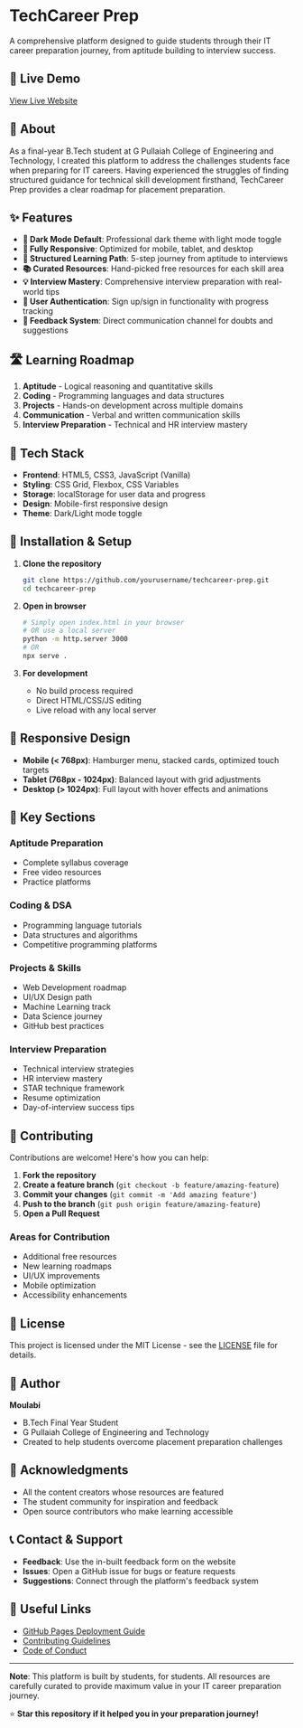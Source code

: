 # TechCareer Prep

A comprehensive platform designed to guide students through their IT career preparation journey, from aptitude building to interview success.

## 🚀 Live Demo
[View Live Website](https://moulabidudekula.github.io/techcareer-prep)

## 📖 About

As a final-year B.Tech student at G Pullaiah College of Engineering and Technology, I created this platform to address the challenges students face when preparing for IT careers. Having experienced the struggles of finding structured guidance for technical skill development firsthand, TechCareer Prep provides a clear roadmap for placement preparation.

## ✨ Features

- **🌙 Dark Mode Default**: Professional dark theme with light mode toggle
- **📱 Fully Responsive**: Optimized for mobile, tablet, and desktop
- **🎯 Structured Learning Path**: 5-step journey from aptitude to interviews
- **📚 Curated Resources**: Hand-picked free resources for each skill area
- **💡 Interview Mastery**: Comprehensive interview preparation with real-world tips
- **👤 User Authentication**: Sign up/sign in functionality with progress tracking
- **📝 Feedback System**: Direct communication channel for doubts and suggestions

## 🛣️ Learning Roadmap

1. **Aptitude** - Logical reasoning and quantitative skills
2. **Coding** - Programming languages and data structures
3. **Projects** - Hands-on development across multiple domains
4. **Communication** - Verbal and written communication skills  
5. **Interview Preparation** - Technical and HR interview mastery

## 🎨 Tech Stack

- **Frontend**: HTML5, CSS3, JavaScript (Vanilla)
- **Styling**: CSS Grid, Flexbox, CSS Variables
- **Storage**: localStorage for user data and progress
- **Design**: Mobile-first responsive design
- **Theme**: Dark/Light mode toggle

## 🔧 Installation & Setup

1. **Clone the repository**
   ```bash
   git clone https://github.com/yourusername/techcareer-prep.git
   cd techcareer-prep
   ```

2. **Open in browser**
   ```bash
   # Simply open index.html in your browser
   # OR use a local server
   python -m http.server 3000
   # OR
   npx serve .
   ```

3. **For development**
   - No build process required
   - Direct HTML/CSS/JS editing
   - Live reload with any local server

## 📱 Responsive Design

- **Mobile (< 768px)**: Hamburger menu, stacked cards, optimized touch targets
- **Tablet (768px - 1024px)**: Balanced layout with grid adjustments
- **Desktop (> 1024px)**: Full layout with hover effects and animations

## 🎯 Key Sections

### Aptitude Preparation
- Complete syllabus coverage
- Free video resources
- Practice platforms

### Coding & DSA
- Programming language tutorials
- Data structures and algorithms
- Competitive programming platforms

### Projects & Skills
- Web Development roadmap
- UI/UX Design path
- Machine Learning track
- Data Science journey
- GitHub best practices

### Interview Preparation
- Technical interview strategies
- HR interview mastery
- STAR technique framework
- Resume optimization
- Day-of-interview success tips

## 🤝 Contributing

Contributions are welcome! Here's how you can help:

1. **Fork the repository**
2. **Create a feature branch** (`git checkout -b feature/amazing-feature`)
3. **Commit your changes** (`git commit -m 'Add amazing feature'`)
4. **Push to the branch** (`git push origin feature/amazing-feature`)
5. **Open a Pull Request**

### Areas for Contribution
- Additional free resources
- New learning roadmaps
- UI/UX improvements
- Mobile optimization
- Accessibility enhancements

## 📄 License

This project is licensed under the MIT License - see the [LICENSE](LICENSE) file for details.

## 👤 Author

**Moulabi**
- B.Tech Final Year Student
- G Pullaiah College of Engineering and Technology
- Created to help students overcome placement preparation challenges

## 🙏 Acknowledgments

- All the content creators whose resources are featured
- The student community for inspiration and feedback
- Open source contributors who make learning accessible

## 📞 Contact & Support

- **Feedback**: Use the in-built feedback form on the website
- **Issues**: Open a GitHub issue for bugs or feature requests
- **Suggestions**: Connect through the platform's feedback system

## 🔗 Useful Links

- [GitHub Pages Deployment Guide](https://pages.github.com/)
- [Contributing Guidelines](CONTRIBUTING.md)
- [Code of Conduct](CODE_OF_CONDUCT.md)

---

**Note**: This platform is built by students, for students. All resources are carefully curated to provide maximum value in your IT career preparation journey.

⭐ **Star this repository if it helped you in your preparation journey!**
